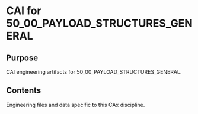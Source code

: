 # CAI for 50_00_PAYLOAD_STRUCTURES_GENERAL

## Purpose
CAI engineering artifacts for 50_00_PAYLOAD_STRUCTURES_GENERAL.

## Contents
Engineering files and data specific to this CAx discipline.
